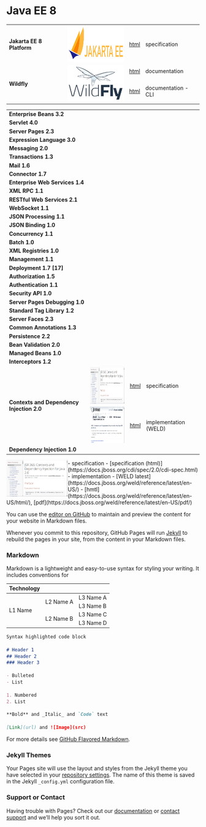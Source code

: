 # Java EE 8

<table>
    <tbody>
        <tr>
            <td><b>Jakarta EE 8 Platform</b></td>
            <td><img width="160" height="95" src="/assets/images/00_jakarta_ee_logo.png"></td>
            <td><a href="https://jakarta.ee/specifications/platform/8/">html</a></td>
            <td>specification</td>
        </tr>
        <tr>
            <td rowspan="2"><b>Wildfly</b></td>
            <td rowspan="2"><img width="160" height="95" src="/assets/images/00_wildfly_logo.png"></td>
            <td><a href="https://docs.wildfly.org/">html</a></td>
            <td>documentation</td>
        </tr>
        <tr>
            <td><a href="https://docs.jboss.org/author/display/WFLY/Command+Line+Interface">html</a></td>
            <td>documentation - CLI</td>
        </tr>
    </tbody>
</table>

     
<table>
    <tbody>
        <tr>
            <td><b>Enterprise Beans 3.2</b></td>
            <td></td>
            <td></td>
            <td></td>
        </tr>
        <tr>
            <td><b>Servlet 4.0</b></td>
            <td></td>
            <td></td>
            <td></td>
        </tr>
        <tr>
            <td><b>Server Pages 2.3</b></td>
            <td></td>
            <td></td>
            <td></td>
        </tr>
        <tr>
            <td><b>Expression Language 3.0</b></td>
            <td></td>
            <td></td>
            <td></td>
        </tr>
        <tr>
            <td><b>Messaging 2.0</b></td>
            <td></td>
            <td></td>
            <td></td>
        </tr>
        <tr>
            <td><b>Transactions 1.3</b></td>
            <td></td>
            <td></td>
            <td></td>
        </tr>
        <tr>
            <td><b>Mail 1.6</b></td>
            <td></td>
            <td></td>
            <td></td>
        </tr>
        <tr>
            <td><b>Connector 1.7</b></td>
            <td></td>
            <td></td>
            <td></td>
        </tr>
        <tr>
            <td><b>Enterprise Web Services 1.4</b></td>
            <td></td>
            <td></td>
            <td></td>
        </tr>
        <tr>
            <td><b>XML RPC 1.1</b></td>
            <td></td>
            <td></td>
            <td></td>
        </tr>
        <tr>
            <td><b>RESTful Web Services 2.1</b></td>
            <td></td>
            <td></td>
            <td></td>
        </tr>
        <tr>
            <td><b>WebSocket 1.1</b></td>
            <td></td>
            <td></td>
            <td></td>
        </tr>
        <tr>
            <td><b>JSON Processing 1.1</b></td>
            <td></td>
            <td></td>
            <td></td>
        </tr>
        <tr>
            <td><b>JSON Binding 1.0</b></td>
            <td></td>
            <td></td>
            <td></td>
        </tr>
        <tr>
            <td><b>Concurrency 1.1</b></td>
            <td></td>
            <td></td>
            <td></td>
        </tr>
        <tr>
            <td><b>Batch 1.0</b></td>
            <td></td>
            <td></td>
            <td></td>
        </tr>
        <tr>
            <td><b>XML Registries 1.0</b></td>
            <td></td>
            <td></td>
            <td></td>
        </tr>
        <tr>
            <td><b>Management 1.1</b></td>
            <td></td>
            <td></td>
            <td></td>
        </tr>
        <tr>
            <td><b>Deployment 1.7 [17]</b></td>
            <td></td>
            <td></td>
            <td></td>
        </tr>
        <tr>
            <td><b>Authorization 1.5</b></td>
            <td></td>
            <td></td>
            <td></td>
        </tr>
        <tr>
            <td><b>Authentication 1.1</b></td>
            <td></td>
            <td></td>
            <td></td>
        </tr>
        <tr>
            <td><b>Security API 1.0</b></td>
            <td></td>
            <td></td>
            <td></td>
        </tr>
        <tr>
            <td><b>Server Pages Debugging 1.0</b></td>
            <td></td>
            <td></td>
            <td></td>
        </tr>
        <tr>
            <td><b>Standard Tag Library 1.2</b></td>
            <td></td>
            <td></td>
            <td></td>
        </tr>
        <tr>
            <td><b>Server Faces 2.3</b></td>
            <td></td>
            <td></td>
            <td></td>
        </tr>
        <tr>
            <td><b>Common Annotations 1.3</b></td>
            <td></td>
            <td></td>
            <td></td>
        </tr>
        <tr>
            <td><b>Persistence 2.2</b></td>
            <td></td>
            <td></td>
            <td></td>
        </tr>
        <tr>
            <td><b>Bean Validation 2.0</b></td>
            <td></td>
            <td></td>
            <td></td>
        </tr>
        <tr>
            <td><b>Managed Beans 1.0</b></td>
            <td></td>
            <td></td>
            <td></td>
        </tr>
        <tr>
            <td><b>Interceptors 1.2</b></td>
            <td></td>
            <td></td>
            <td></td>
        </tr>
        <tr>
            <td rowspan=2><b>Contexts and Dependency Injection 2.0</b></td>
            <td><img width="160" height="95" src="/assets/images/01_cdi_spec.png"></td>
            <td><a href="https://docs.jboss.org/cdi/spec/2.0/cdi-spec.html">html</a></td>
            <td>specification</td>
        </tr>
        <tr>
            <td><img width="160" height="95" src="/assets/images/02_cdi_weld_impl.png"></td>
            <td><a href="https://docs.jboss.org/cdi/spec/2.0/cdi-spec.html">html</a></td>
            <td>implementation (WELD)</td>
        </tr>
        <tr>
            <td><b>Dependency Injection 1.0</b></td>
            <td></td>
            <td></td>
            <td></td>
        </tr>
    </tbody>
</table>











<img style="float: left;" width="160" height="95" src="/assets/images/01_cdi_spec.png">
- specification - [specification (html)](https://docs.jboss.org/cdi/spec/2.0/cdi-spec.html) 
- implementation - [WELD latest](https://docs.jboss.org/weld/reference/latest/en-US/) - [hmtl](https://docs.jboss.org/weld/reference/latest/en-US/html/), [pdf](https://docs.jboss.org/weld/reference/latest/en-US/pdf/)

You can use the [editor on GitHub](https://github.com/jfuksa/jfuksa/edit/master/index.md) to maintain and preview the content for your website in Markdown files.

Whenever you commit to this repository, GitHub Pages will run [Jekyll](https://jekyllrb.com/) to rebuild the pages in your site, from the content in your Markdown files.

### Markdown

Markdown is a lightweight and easy-to-use syntax for styling your writing. It includes conventions for


<table>
    <thead>
        <tr>
            <th>Technology</th>
            <th></th>
            <th></th>
        </tr>
    </thead>
    <tbody>
        <tr>
            <td rowspan=4>L1 Name</td>
            <td rowspan=2>L2 Name A</td>
            <td>L3 Name A</td>
        </tr>
        <tr>
            <td>L3 Name B</td>
        </tr>
        <tr>
            <td rowspan=2>L2 Name B</td>
            <td>L3 Name C</td>
        </tr>
        <tr>
            <td>L3 Name D</td>
        </tr>
    </tbody>
</table>

```markdown
Syntax highlighted code block

# Header 1
## Header 2
### Header 3

- Bulleted
- List

1. Numbered
2. List

**Bold** and _Italic_ and `Code` text

[Link](url) and ![Image](src)
```

For more details see [GitHub Flavored Markdown](https://guides.github.com/features/mastering-markdown/).

### Jekyll Themes

Your Pages site will use the layout and styles from the Jekyll theme you have selected in your [repository settings](https://github.com/jfuksa/jfuksa/settings). The name of this theme is saved in the Jekyll `_config.yml` configuration file.

### Support or Contact

Having trouble with Pages? Check out our [documentation](https://help.github.com/categories/github-pages-basics/) or [contact support](https://github.com/contact) and we’ll help you sort it out.
